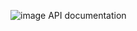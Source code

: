 ![image](https://github.com/user-attachments/assets/b73dae49-b748-46ee-9010-b764ac7b18bc)
API documentation
